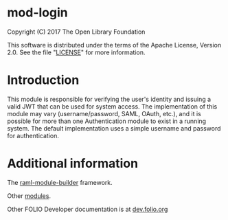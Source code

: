 # mod-login

Copyright (C) 2017 The Open Library Foundation

This software is distributed under the terms of the Apache License,
Version 2.0. See the file "[LICENSE](LICENSE)" for more information.

# Introduction

This module is responsible for verifying the user's identity and
issuing a valid JWT that can be used for system access. The implementation of
this module may vary (username/password, SAML, OAuth, etc.), and it is possible
for more than one Authentication module to exist in a running system. The
default implementation uses a simple username and password for authentication.

# Additional information

The [raml-module-builder](https://github.com/folio-org/raml-module-builder) framework.

Other [modules](http://dev.folio.org/source-code/#server-side).

Other FOLIO Developer documentation is at [dev.folio.org](http://dev.folio.org/)
